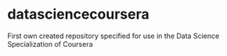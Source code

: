 # datasciencecoursera
First own created repository specified for use in the Data Science Specialization of Coursera 

